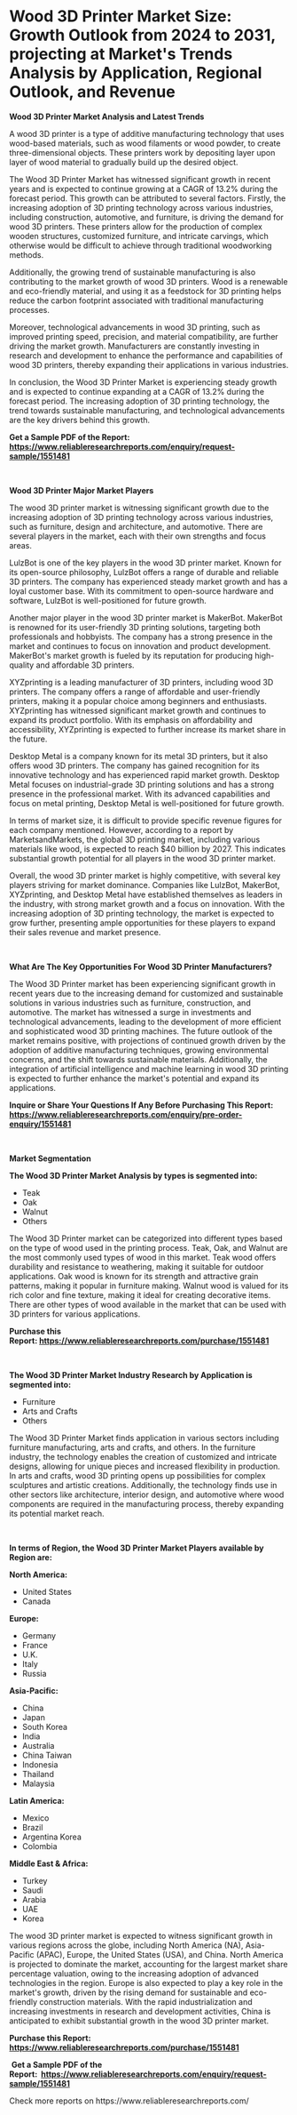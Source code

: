 <p><h1>Wood 3D Printer Market Size: Growth Outlook from 2024 to 2031, projecting at Market's Trends Analysis by Application, Regional Outlook, and Revenue</h1></p><p><strong>Wood 3D Printer Market Analysis and Latest Trends</strong></p>
<p><p>A wood 3D printer is a type of additive manufacturing technology that uses wood-based materials, such as wood filaments or wood powder, to create three-dimensional objects. These printers work by depositing layer upon layer of wood material to gradually build up the desired object.</p><p>The Wood 3D Printer Market has witnessed significant growth in recent years and is expected to continue growing at a CAGR of 13.2% during the forecast period. This growth can be attributed to several factors. Firstly, the increasing adoption of 3D printing technology across various industries, including construction, automotive, and furniture, is driving the demand for wood 3D printers. These printers allow for the production of complex wooden structures, customized furniture, and intricate carvings, which otherwise would be difficult to achieve through traditional woodworking methods.</p><p>Additionally, the growing trend of sustainable manufacturing is also contributing to the market growth of wood 3D printers. Wood is a renewable and eco-friendly material, and using it as a feedstock for 3D printing helps reduce the carbon footprint associated with traditional manufacturing processes.</p><p>Moreover, technological advancements in wood 3D printing, such as improved printing speed, precision, and material compatibility, are further driving the market growth. Manufacturers are constantly investing in research and development to enhance the performance and capabilities of wood 3D printers, thereby expanding their applications in various industries.</p><p>In conclusion, the Wood 3D Printer Market is experiencing steady growth and is expected to continue expanding at a CAGR of 13.2% during the forecast period. The increasing adoption of 3D printing technology, the trend towards sustainable manufacturing, and technological advancements are the key drivers behind this growth.</p></p>
<p><strong>Get a Sample PDF of the Report:&nbsp; <a href="https://www.reliableresearchreports.com/enquiry/request-sample/1551481">https://www.reliableresearchreports.com/enquiry/request-sample/1551481</a></strong></p>
<p>&nbsp;</p>
<p><strong>Wood 3D Printer Major Market Players</strong></p>
<p><p>The wood 3D printer market is witnessing significant growth due to the increasing adoption of 3D printing technology across various industries, such as furniture, design and architecture, and automotive. There are several players in the market, each with their own strengths and focus areas.</p><p>LulzBot is one of the key players in the wood 3D printer market. Known for its open-source philosophy, LulzBot offers a range of durable and reliable 3D printers. The company has experienced steady market growth and has a loyal customer base. With its commitment to open-source hardware and software, LulzBot is well-positioned for future growth.</p><p>Another major player in the wood 3D printer market is MakerBot. MakerBot is renowned for its user-friendly 3D printing solutions, targeting both professionals and hobbyists. The company has a strong presence in the market and continues to focus on innovation and product development. MakerBot's market growth is fueled by its reputation for producing high-quality and affordable 3D printers.</p><p>XYZprinting is a leading manufacturer of 3D printers, including wood 3D printers. The company offers a range of affordable and user-friendly printers, making it a popular choice among beginners and enthusiasts. XYZprinting has witnessed significant market growth and continues to expand its product portfolio. With its emphasis on affordability and accessibility, XYZprinting is expected to further increase its market share in the future.</p><p>Desktop Metal is a company known for its metal 3D printers, but it also offers wood 3D printers. The company has gained recognition for its innovative technology and has experienced rapid market growth. Desktop Metal focuses on industrial-grade 3D printing solutions and has a strong presence in the professional market. With its advanced capabilities and focus on metal printing, Desktop Metal is well-positioned for future growth.</p><p>In terms of market size, it is difficult to provide specific revenue figures for each company mentioned. However, according to a report by MarketsandMarkets, the global 3D printing market, including various materials like wood, is expected to reach $40 billion by 2027. This indicates substantial growth potential for all players in the wood 3D printer market.</p><p>Overall, the wood 3D printer market is highly competitive, with several key players striving for market dominance. Companies like LulzBot, MakerBot, XYZprinting, and Desktop Metal have established themselves as leaders in the industry, with strong market growth and a focus on innovation. With the increasing adoption of 3D printing technology, the market is expected to grow further, presenting ample opportunities for these players to expand their sales revenue and market presence.</p></p>
<p>&nbsp;</p>
<p><strong>What Are The Key Opportunities For Wood 3D Printer Manufacturers?</strong></p>
<p><p>The Wood 3D Printer market has been experiencing significant growth in recent years due to the increasing demand for customized and sustainable solutions in various industries such as furniture, construction, and automotive. The market has witnessed a surge in investments and technological advancements, leading to the development of more efficient and sophisticated wood 3D printing machines. The future outlook of the market remains positive, with projections of continued growth driven by the adoption of additive manufacturing techniques, growing environmental concerns, and the shift towards sustainable materials. Additionally, the integration of artificial intelligence and machine learning in wood 3D printing is expected to further enhance the market's potential and expand its applications.</p></p>
<p><strong>Inquire or Share Your Questions If Any Before Purchasing This Report: <a href="https://www.reliableresearchreports.com/enquiry/pre-order-enquiry/1551481">https://www.reliableresearchreports.com/enquiry/pre-order-enquiry/1551481</a></strong></p>
<p>&nbsp;</p>
<p><strong>Market Segmentation</strong></p>
<p><strong>The Wood 3D Printer Market Analysis by types is segmented into:</strong></p>
<p><ul><li>Teak</li><li>Oak</li><li>Walnut</li><li>Others</li></ul></p>
<p><p>The Wood 3D Printer market can be categorized into different types based on the type of wood used in the printing process. Teak, Oak, and Walnut are the most commonly used types of wood in this market. Teak wood offers durability and resistance to weathering, making it suitable for outdoor applications. Oak wood is known for its strength and attractive grain patterns, making it popular in furniture making. Walnut wood is valued for its rich color and fine texture, making it ideal for creating decorative items. There are other types of wood available in the market that can be used with 3D printers for various applications.</p></p>
<p><strong>Purchase this Report:&nbsp;<a href="https://www.reliableresearchreports.com/purchase/1551481">https://www.reliableresearchreports.com/purchase/1551481</a></strong></p>
<p>&nbsp;</p>
<p><strong>The Wood 3D Printer Market Industry Research by Application is segmented into:</strong></p>
<p><ul><li>Furniture</li><li>Arts and Crafts</li><li>Others</li></ul></p>
<p><p>The Wood 3D Printer Market finds application in various sectors including furniture manufacturing, arts and crafts, and others. In the furniture industry, the technology enables the creation of customized and intricate designs, allowing for unique pieces and increased flexibility in production. In arts and crafts, wood 3D printing opens up possibilities for complex sculptures and artistic creations. Additionally, the technology finds use in other sectors like architecture, interior design, and automotive where wood components are required in the manufacturing process, thereby expanding its potential market reach.</p></p>
<p>&nbsp;</p>
<p><strong>In terms of Region, the Wood 3D Printer Market Players available by Region are:</strong></p>
<p>
    <p> <strong> North America: </strong>
        <ul>
            <li>United States</li>
            <li>Canada</li>
        </ul>
        </p> 
    <p> <strong> Europe: </strong>
        <ul>
            <li>Germany</li>
            <li>France</li>
            <li>U.K.</li>
            <li>Italy</li>
            <li>Russia</li>
        </ul>
        </p> 
    <p> <strong> Asia-Pacific: </strong>
        <ul>
            <li>China</li>
            <li>Japan</li>
            <li>South Korea</li>
            <li>India</li>
            <li>Australia</li>
            <li>China Taiwan</li>
            <li>Indonesia</li>
            <li>Thailand</li>
            <li>Malaysia</li>
        </ul>
        </p> 
    <p> <strong> Latin America: </strong>
        <ul>
            <li>Mexico</li>
            <li>Brazil</li>
            <li>Argentina Korea</li>
            <li>Colombia</li>
        </ul>
        </p> 
    <p> <strong> Middle East & Africa: </strong>
        <ul>
            <li>Turkey</li>
            <li>Saudi</li>
            <li>Arabia</li>
            <li>UAE</li>
            <li>Korea</li>
        </ul>
    </p>
    </p>
<p><p>The wood 3D printer market is expected to witness significant growth in various regions across the globe, including North America (NA), Asia-Pacific (APAC), Europe, the United States (USA), and China. North America is projected to dominate the market, accounting for the largest market share percentage valuation, owing to the increasing adoption of advanced technologies in the region. Europe is also expected to play a key role in the market's growth, driven by the rising demand for sustainable and eco-friendly construction materials. With the rapid industrialization and increasing investments in research and development activities, China is anticipated to exhibit substantial growth in the wood 3D printer market.</p></p>
<p><strong>Purchase this Report: <a href="https://www.reliableresearchreports.com/purchase/1551481">https://www.reliableresearchreports.com/purchase/1551481</a></strong></p>
<p>&nbsp;<strong>Get a Sample PDF of the Report:&nbsp;&nbsp;<a href="https://www.reliableresearchreports.com/enquiry/request-sample/1551481">https://www.reliableresearchreports.com/enquiry/request-sample/1551481</a></strong></p>
<p><strong></strong></p>
<p>Check more reports on https://www.reliableresearchreports.com/</p>